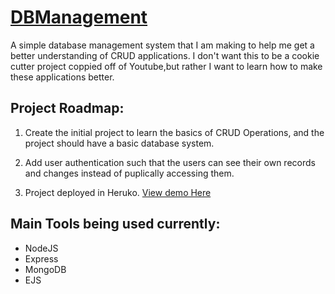 # [DBManagement](https://dbmanager-nodejs.herokuapp.com/) 
A simple database management system that I am making to help me get a better understanding of CRUD applications.
I don't want this to be a cookie cutter project coppied off of Youtube,but rather I want to learn how to make these applications better.

## Project Roadmap:
 
 1) Create the initial project to learn the basics of CRUD Operations, and the project should have a basic database system.
 
 2) Add user authentication such that the users can see their own records and changes instead of puplically accessing them.
 
 3) Project deployed in Heruko. [View demo Here](https://dbmanager-nodejs.herokuapp.com/) 



## Main Tools being used currently:
 - NodeJS
 - Express
 - MongoDB
 - EJS
